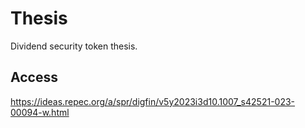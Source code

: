 # Thesis
Dividend security token thesis.

## Access
https://ideas.repec.org/a/spr/digfin/v5y2023i3d10.1007_s42521-023-00094-w.html
